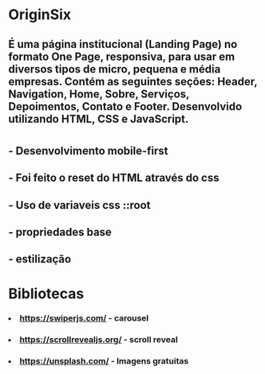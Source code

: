 # OriginSix 

## É uma página institucional (Landing Page) no formato One Page, responsiva, para usar em diversos tipos de micro, pequena e média empresas. Contém as seguintes seções: Header, Navigation, Home, Sobre, Serviços, Depoimentos, Contato e Footer. Desenvolvido utilizando HTML, CSS e JavaScript.

#
## - Desenvolvimento mobile-first
## - Foi feito o reset do HTML através do css
## - Uso de variaveis css ::root
## - propriedades base
## - estilização
# 
#  Bibliotecas
### <li> https://swiperjs.com/ - carousel
### <li> https://scrollrevealjs.org/ - scroll reveal
### <li> https://unsplash.com/ - Imagens gratuitas